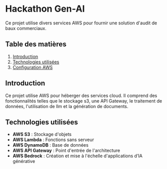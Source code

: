 # Hackathon Gen-AI

Ce projet utilise divers services AWS pour fournir une solution d'audit de baux commerciaux.

## Table des matières
1. [Introduction](#introduction)
2. [Technologies utilisées](#technologies-utilisees)
3. [Configuration AWS](#configuration-aws)

## Introduction
Ce projet utilise AWS pour héberger des services cloud. Il comprend des fonctionnalités telles que le stockage s3, une API Gateway, le traitement de données, l'utilisation de llm et la génération de documents.

## Technologies utilisées
- **AWS S3** : Stockage d'objets
- **AWS Lambda** : Fonctions sans serveur
- **AWS DynamoDB** : Base de données 
- **AWS API Gateway** : Point d'entrée de l'architecture
- **AWS Bedrock** : Création et mise à l'échelle d'applications d’IA générative
